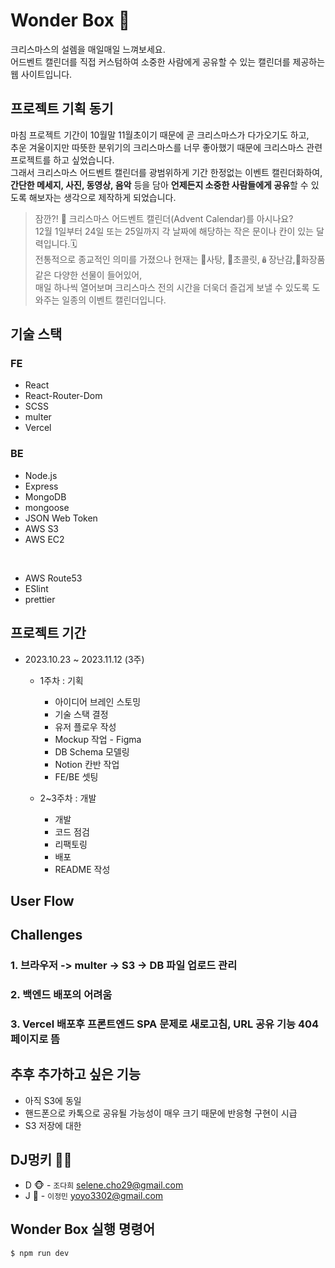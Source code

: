 # Wonder Box 🎁

크리스마스의 설렘을 매일매일 느껴보세요. <br />
어드벤트 캘린더를 직접 커스텀하여 소중한 사람에게 공유할 수 있는 캘린더를 제공하는 웹 사이트입니다.

## 프로젝트 기획 동기

마침 프로젝트 기간이 10월말 11월초이기 때문에 곧 크리스마스가 다가오기도 하고, <br />
추운 겨울이지만 따뜻한 분위기의 크리스마스를 너무 좋아했기 때문에 크리스마스 관련 프로젝트를 하고 싶었습니다. <br />
그래서 크리스마스 어드벤트 캘린더를 광범위하게 기간 한정없는 이벤트 캘린더화하여, <br />
**간단한 메세지, 사진, 동영상, 음악** 등을 담아 **언제든지 소중한 사람들에게 공유**할 수 있도록 해보자는 생각으로 제작하게 되었습니다.

> 잠깐?! 🎄 크리스마스 어드벤트 캘린더(Advent Calendar)를 아시나요? <br />
> 12월 1일부터 24일 또는 25일까지 각 날짜에 해당하는 작은 문이나 칸이 있는 달력입니다.🗓️ <br />
> 전통적으로 종교적인 의미를 가졌으나 현재는 🍭사탕, 🍫초콜릿,🪆장난감,🧴화장품 같은 다양한 선물이 들어있어, <br />
> 매일 하나씩 열어보며 크리스마스 전의 시간을 더욱더 즐겁게 보낼 수 있도록 도와주는 일종의 이벤트 캘린더입니다.

## 기술 스택

### FE

- React
- React-Router-Dom
- SCSS
- multer
- Vercel

### BE

- Node.js
- Express
- MongoDB
- mongoose
- JSON Web Token
- AWS S3
- AWS EC2

<br />

- AWS Route53
- ESlint
- prettier

## 프로젝트 기간

- 2023.10.23 ~ 2023.11.12 (3주)

  - 1주차 : 기획

    - 아이디어 브레인 스토밍
    - 기술 스택 결정
    - 유저 플로우 작성
    - Mockup 작업 - Figma
    - DB Schema 모델링
    - Notion 칸반 작업
    - FE/BE 셋팅

  - 2~3주차 : 개발
    - 개발
    - 코드 점검
    - 리팩토링
    - 배포
    - README 작성

## User Flow

## Challenges

### 1. 브라우저 -> multer -> S3 -> DB 파일 업로드 관리

### 2. 백엔드 배포의 어려움

### 3. Vercel 배포후 프론트엔드 SPA 문제로 새로고침, URL 공유 기능 404 페이지로 뜸

## 추후 추가하고 싶은 기능

- 아직 S3에 동일
- 핸드폰으로 카톡으로 공유될 가능성이 매우 크기 때문에 반응형 구현이 시급
- S3 저장에 대한

## DJ멍키 🐶🐵

- D 🐵 - `조다희` selene.cho29@gmail.com
- J 🐶 - `이정민` yoyo3302@gmail.com

## Wonder Box 실행 명령어

```
$ npm run dev
```

